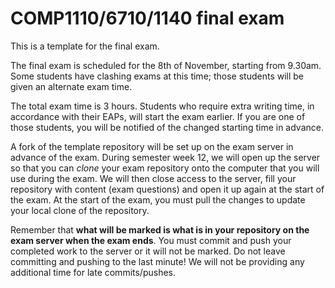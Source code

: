 # COMP1110/6710/1140 final exam

This is a template for the final exam.

The final exam is scheduled for the 8th of November, starting from 9.30am.
Some students have clashing exams at this time; those students will be
given an alternate exam time.

The total exam time is 3 hours. Students who require extra writing time,
in accordance with their EAPs, will start the exam earlier. If you are
one of those students, you will be notified of the changed starting time
in advance.

A fork of the template repository will be set up on the exam server in
advance of the exam. During semester week 12, we will open up the server
so that you can *clone* your exam repository onto the computer that you
will use during the exam. We will then close access to the server, fill
your repository with content (exam questions) and open it up again at
the start of the exam. At the start of the exam, you must pull the
changes to update your local clone of the repository.

Remember that **what will be marked is what is in your repository on the
exam server when the exam ends**. You must commit and push your completed
work to the server or it will not be marked. Do not leave committing and
pushing to the last minute! We will not be providing any additional time
for late commits/pushes.

